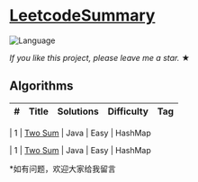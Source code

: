 # [LeetcodeSummary](https://leetcode-cn.com/problemset/all/)
![Language](https://img.shields.io/badge/language-Java%20%2F%20MySQL-blue.svg) 

_If you like this project, please leave me a star._ &#9733;

## Algorithms

|  #  |      Title     |Solutions| Difficulty | Tag                   
|-----|----------------|---------|------------|-----


|  1  |   [Two Sum](https://leetcode-cn.com/problems/two-sum/)  |  Java  |   Easy  |  HashMap
 
|  1  |   [Two Sum](https://leetcode.com/problems/two-sum/)  |  Java  |   Easy  |  HashMap

*如有问题，欢迎大家给我留言
